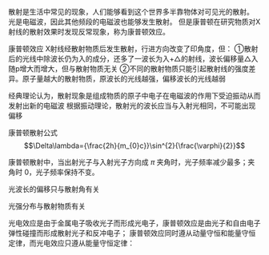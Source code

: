 散射是生活中常见的现象，人们能够看到这个世界多半靠物体对可见光的散射。
光是电磁波，因此其他频段的电磁波也能够发生散射。
但是康普顿在研究物质对X射线的散射效果时发现反常现象，称为康普顿效应。

康普顿效应
X射线经散射物质后发生散射，行进方向改变了印角度，但：
①散射后的光线中除波长仍为入的成分，还多了一波长为入+△的射线，波长偏移量△入随p增大而增大，但与散射物质无关
②不同的散射物质只能引起散射线的强度差异。原子量越大的散射物质，原波长的光线越强，偏移波长的光线越弱

经典理论认为，散射现象是组成物质的原子中电子在电磁波的作用下受迫振动从而发射出新的电磁波
根据振动理论，散射光的波长应当与入射光相同，不可能出现偏移

康普顿散射公式
$$\Delta\lambda={\frac{2h}{m_{0}c}}\sin^{2}{\frac{\varphi}{2}}$$

康普顿散射中，当出射光子与入射光子方向成 $\pi$ 夹角时，光子频率减少最多；夹角时 $0$，光子频率保持不变。

光波长的偏移只与散射角有关

光强分布与散射物质有关

光电效应是由于金属电子吸收光子而形成光电子，康普顿效应是由光子和自由电子弹性碰撞而形成散射光子和反冲电子；
康普顿效应同时遵从动量守恒和能量守恒定律，而光电效应只遵从能量守恒定律：